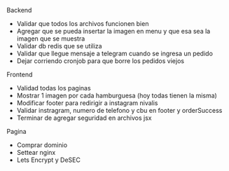 Backend
- Validar que todos los archivos funcionen bien
- Agregar que se pueda insertar la imagen en menu y que esa sea la imagen que se muestra
- Validar db redis que se utiliza
- Validar que llegue mensaje a telegram cuando se ingresa un pedido
- Dejar corriendo cronjob para que borre los pedidos viejos

Frontend
- Validad todas los paginas
- Mostrar 1 imagen por cada hamburguesa (hoy todas tienen la misma)
- Modificar footer para redirigir a instagram nivalis
- Validar instragram, numero de telefono y cbu en footer y orderSuccess
- Terminar de agregar seguridad en archivos jsx

Pagina
- Comprar dominio
- Settear nginx
- Lets Encrypt y DeSEC
